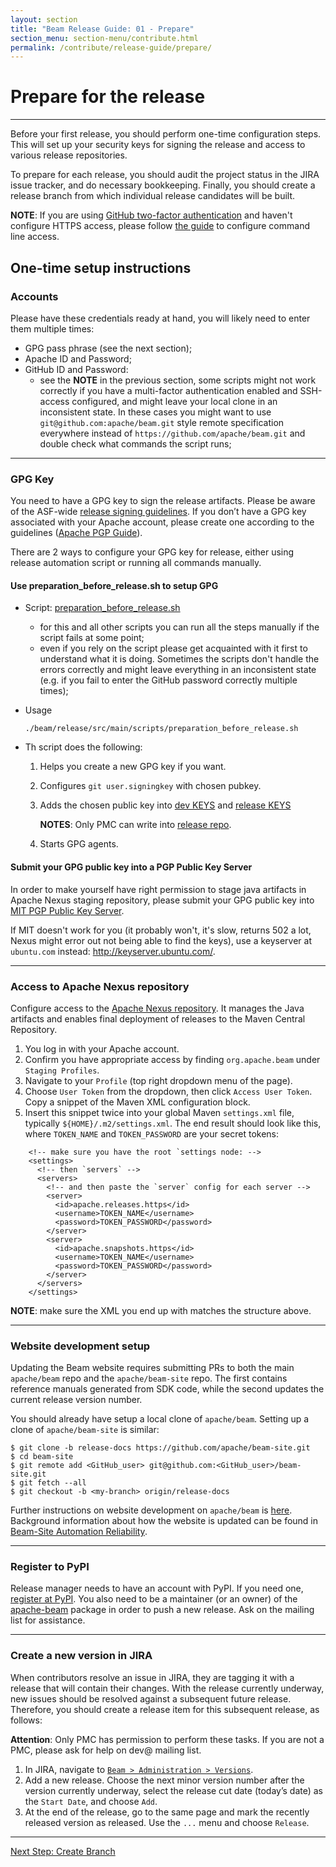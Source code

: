 ```yaml
---
layout: section
title: "Beam Release Guide: 01 - Prepare"
section_menu: section-menu/contribute.html
permalink: /contribute/release-guide/prepare/
---
```

<!--
Licensed under the Apache License, Version 2.0 (the "License");
you may not use this file except in compliance with the License.
You may obtain a copy of the License at

http://www.apache.org/licenses/LICENSE-2.0

Unless required by applicable law or agreed to in writing, software
distributed under the License is distributed on an "AS IS" BASIS,
WITHOUT WARRANTIES OR CONDITIONS OF ANY KIND, either express or implied.
See the License for the specific language governing permissions and
limitations under the License.
-->

# Prepare for the release

*****

Before your first release, you should perform one-time configuration steps. 
This will set up your security keys for signing the release and access to various release repositories.

To prepare for each release, you should audit the project status in the JIRA issue tracker,
and do necessary bookkeeping. Finally, you should create a release branch from which individual release candidates will be built.

__NOTE__: If you are using [GitHub two-factor authentication](https://help.github.com/articles/securing-your-account-with-two-factor-authentication-2fa/) and haven't configure HTTPS access, 
please follow [the guide](https://help.github.com/articles/creating-a-personal-access-token-for-the-command-line/) to configure command line access.



## One-time setup instructions



### Accounts

Please have these credentials ready at hand, you will likely need to enter them multiple times:

 * GPG pass phrase (see the next section);
 * Apache ID and Password;
 * GitHub ID and Password:
   * see the __NOTE__ in the previous section, some scripts might not work correctly if you have 
   a multi-factor authentication enabled and SSH-access configured,
   and might leave your local clone in an inconsistent state. 
   In these cases you might want to use `git@github.com:apache/beam.git` style remote specification 
   everywhere instead of `https://github.com/apache/beam.git` and double check what commands the script runs; 



*****


### GPG Key

You need to have a GPG key to sign the release artifacts. 
Please be aware of the ASF-wide [release signing guidelines](https://www.apache.org/dev/release-signing.html). 
If you don’t have a GPG key associated with your Apache account, please create one according to the guidelines 
([Apache PGP Guide](https://www.apache.org/dev/openpgp.html#generate-key)).

There are 2 ways to configure your GPG key for release, either using release automation script or running all commands manually.


#### Use preparation_before_release.sh to setup GPG

* Script: [preparation_before_release.sh](https://github.com/apache/beam/blob/master/release/src/main/scripts/preparation_before_release.sh)
  * for this and all other scripts you can run all the steps manually if the script fails at some point;
  * even if you rely on the script please get acquainted with it first to understand what it is doing. 
  Sometimes the scripts don't handle the errors correctly and might leave everything in an inconsistent state 
  (e.g. if you fail to enter the GitHub password correctly multiple times); 

* Usage

  ```
  ./beam/release/src/main/scripts/preparation_before_release.sh
  ```
* Th script does the following:
  1. Helps you create a new GPG key if you want.
  1. Configures ```git user.signingkey``` with chosen pubkey.
  1. Adds the chosen public key into [dev KEYS](https://dist.apache.org/repos/dist/dev/beam/KEYS) and [release KEYS](https://dist.apache.org/repos/dist/release/beam/KEYS)
     
     **NOTES**: Only PMC can write into [release repo](https://dist.apache.org/repos/dist/release/beam/).
  1. Starts GPG agents.

#### Submit your GPG public key into a PGP Public Key Server

In order to make yourself have right permission to stage java artifacts in Apache Nexus staging repository, 
please submit your GPG public key into [MIT PGP Public Key Server](http://pgp.mit.edu:11371/).

If MIT doesn't work for you (it probably won't, it's slow, returns 502 a lot, Nexus might error out not being able to find the keys),
use a keyserver at `ubuntu.com` instead: http://keyserver.ubuntu.com/.



*****


### Access to Apache Nexus repository

Configure access to the [Apache Nexus repository](http://repository.apache.org/). It manages the Java artifacts and enables final
deployment of releases to the Maven Central Repository.

1. You log in with your Apache account.
1. Confirm you have appropriate access by finding `org.apache.beam` under `Staging Profiles`.
1. Navigate to your `Profile` (top right dropdown menu of the page).
1. Choose `User Token` from the dropdown, then click `Access User Token`. Copy a snippet of the Maven XML configuration block.
1. Insert this snippet twice into your global Maven `settings.xml` file, typically `${HOME}/.m2/settings.xml`. The end result should look like this, where `TOKEN_NAME` and `TOKEN_PASSWORD` are your secret tokens:

```
    <!-- make sure you have the root `settings node: -->
    <settings>
      <!-- then `servers` -->
      <servers>
        <!-- and then paste the `server` config for each server -->
        <server>
          <id>apache.releases.https</id>
          <username>TOKEN_NAME</username>
          <password>TOKEN_PASSWORD</password>
        </server>
        <server>
          <id>apache.snapshots.https</id>
          <username>TOKEN_NAME</username>
          <password>TOKEN_PASSWORD</password>
        </server>
      </servers>
    </settings>
```

__NOTE__: make sure the XML you end up with matches the structure above.


*****


### Website development setup

Updating the Beam website requires submitting PRs to both the main `apache/beam`
repo and the `apache/beam-site` repo. The first contains reference manuals
generated from SDK code, while the second updates the current release version
number.

You should already have setup a local clone of `apache/beam`. Setting up a clone
of `apache/beam-site` is similar:

  ```
  $ git clone -b release-docs https://github.com/apache/beam-site.git
  $ cd beam-site
  $ git remote add <GitHub_user> git@github.com:<GitHub_user>/beam-site.git
  $ git fetch --all
  $ git checkout -b <my-branch> origin/release-docs
  ```

Further instructions on website development on `apache/beam` is
[here](https://github.com/apache/beam/blob/master/website). Background
information about how the website is updated can be found in [Beam-Site
Automation Reliability](https://s.apache.org/beam-site-automation).


*****


### Register to PyPI

Release manager needs to have an account with PyPI. If you need one, [register at PyPI](https://pypi.python.org/account/register/).
You also need to be a maintainer (or an owner) of the [apache-beam](https://pypi.python.org/pypi/apache-beam) 
package in order to push a new release. Ask on the mailing list for assistance.


*****


### Create a new version in JIRA

When contributors resolve an issue in JIRA, they are tagging it with a release that will contain their changes. 
With the release currently underway, new issues should be resolved against a subsequent future release. 
Therefore, you should create a release item for this subsequent release, as follows:

__Attention__: Only PMC has permission to perform these tasks. If you are not a PMC, please ask for help on dev@ mailing list.

1. In JIRA, navigate to [`Beam > Administration > Versions`](https://issues.apache.org/jira/plugins/servlet/project-config/BEAM/versions).
1. Add a new release. Choose the next minor version number after the version currently underway, select the release cut date (today’s date) as the `Start Date`, and choose `Add`.
1. At the end of the release, go to the same page and mark the recently released version as released. Use the `...` menu and choose `Release`.

*****
<a class="button button--primary" href="{{'/contribute/release-guide/create-branch/'|prepend:site.baseurl}}">Next Step: Create Branch</a>
